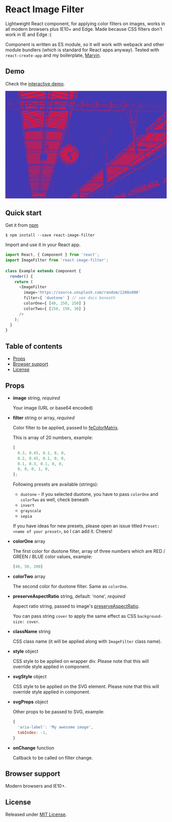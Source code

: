 # React Image Filter

Lightweight React component, for applying color filters on images,
works in all modern browsers plus IE10+ and Edge.
Made because CSS filters don't work in IE and Edge :(

Component is written as ES module, so it will work with webpack and other module bundlers (which is standard for React apps anyway). Tested with `react-create-app` and my boilerplate, [Marvin](https://github.com/workco/marvin).


## Demo

Check the [interactive demo](https://stanko.github.io/react-image-filter/).

[![Interactive demo](filter.jpg)](https://stanko.github.io/react-image-filter/)

## Quick start

Get it from [npm](https://www.npmjs.com/package/react-image-filter)

```
$ npm install --save react-image-filter
```

Import and use it in your React app.

```javascript
import React, { Component } from 'react';
import ImageFilter from 'react-image-filter';

class Example extends Component {
  render() {
    return (
      <ImageFilter
        image='https://source.unsplash.com/random/1200x800'
        filter={ 'duotone' } // see docs beneath
        colorOne={ [40, 250, 250] }
        colorTwo={ [250, 150, 30] }
      />
    );
  }
}
```

## Table of contents

* [Props](#user-content-props)
* [Browser support](#user-content-browser-support)
* [License](#user-content-license)

## Props

* **image** string, *required*

  Your image (URL or base64 encoded)

* **filter** string or array, *required*

  Color filter to be applied, passed to [feColorMatrix](https://developer.mozilla.org/en-US/docs/Web/SVG/Element/feColorMatrix).

  This is array of 20 numbers, example:

  ```javascript
  [
    0.3, 0.45, 0.1, 0, 0,
    0.2, 0.45, 0.1, 0, 0,
    0.1, 0.3, 0.1, 0, 0,
    0, 0, 0, 1, 0,
  ];
  ```

  Following presets are available (strings):

  * `duotone` - if you selected duotone, you have to pass `colorOne` and `colorTwo` as well, check beneath
  * `invert`
  * `grayscale`
  * `sepia`

  If you have ideas for new presets, please open an issue titled `Preset: <name of your preset>`, so I can add it. Cheers!

* **colorOne** array

  The first color for duotone filter, array of three numbers which are RED / GREEN / BLUE color values, example:

  ```javascript
  [40, 50, 200]
  ```

* **colorTwo** array

  The second color for duotone filter. Same as `colorOne`.

* **preserveAspectRatio** string, default: 'none', *required*

  Aspect ratio string, passed to image's [preserveAspectRatio](	https://developer.mozilla.org/en-US/docs/Web/SVG/Attribute/preserveAspectRatio).

  You can pass string `cover` to apply the same effect as CSS `background-size: cover`.


* **className** string

  CSS class name (it will be applied along with `ImageFilter` class name).

* **style** object

  CSS style to be applied on wrapper div. Please note that this will override style applied in component.

* **svgStyle** object

  CSS style to be applied on the SVG element. Please note that this will override style applied in component.

* **svgProps** object

  Other props to be passed to SVG, example:

  ```javascript
  {
    'aria-label': 'My awesome image',
    tabIndex: -1,
  }
  ```

* **onChange** function

  Callback to be called on filter change.


## Browser support

Modern browsers and IE10+.

## License

Released under [MIT License](LICENSE.md).
